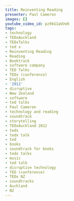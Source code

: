 ```yaml
---
title: Reinventing Reading
presenter: Paul Cameron
images: []
youtube_video_id: pz9kG1aUVe0
tags:
- technology
- TEDxAuckland
- TEDxTalks
- ted x
- Reinventing Reading
- Reading
- Booktrack
- software company
- TED Talks
- TEDx (conference)
- English
- '2012'
- disruptive
- New Zealand
- software
- ted talks
- Paul Cameron
- technology and reading
- soundtrack
- storytelling
- TEDxAuckland 2012
- tedx
- tedx talk
- ted
- books
- soundtrack for books
- tedx talks
- music
- ted talk
- disruptive technology
- TED (conference)
- TEDx NZ
- soundtracks
- Auckland
- NZ
---
```

